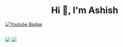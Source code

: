 <h1 align="center">Hi 👋, I'm Ashish</h1>


<div id="badges">
  
   <a href="https://www.youtube.com/channel/UCjgWSZdYXeg_C238p6a6wNA">
    <img src="https://img.shields.io/badge/YouTube-red?style=for-the-badge&logo=youtube&logoColor=white" alt="Youtube Badge"/>
  </a>
<br>
  <br>

[![](https://visitcount.itsvg.in/api?id=AKA-Ashish&label=Profile%20Views&color=1&pretty=false)](https://visitcount.itsvg.in)
<a href="https://visitcount.itsvg.in">
  <img src="https://visitcount.itsvg.in/api?id=AKA-Ashish&label=Profile%20Views&color=1&pretty=false" />
</a>



